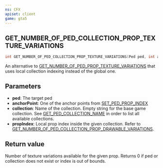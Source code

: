 ```yaml
---
ns: CFX
apiset: client
game: gta5
---
```

## GET_NUMBER_OF_PED_COLLECTION_PROP_TEXTURE_VARIATIONS

```c
int GET_NUMBER_OF_PED_COLLECTION_PROP_TEXTURE_VARIATIONS(Ped ped, int anchorPoint, char* collection, int propIndex);
```

An alternative to [GET_NUMBER_OF_PED_PROP_TEXTURE_VARIATIONS](#_0xA6E7F1CEB523E171) that uses local collection indexing instead of the global one.

## Parameters
* **ped**: The target ped
* **anchorPoint**: One of the anchor points from [SET_PED_PROP_INDEX](#_0x93376B65A266EB5F)
* **collection**: Name of the collection. Empty string for the base game collection. See [GET_PED_COLLECTION_NAME](#_0xFED5D83A) in order to list all available collections.
* **propIndex**: Local prop index inside the given collection. Refer to [GET_NUMBER_OF_PED_COLLECTION_PROP_DRAWABLE_VARIATIONS](#_0x3B6A13E1).

## Return value
Number of texture variations available for the given prop. Returns 0 if ped or collection does not exist or index is out of bounds.
